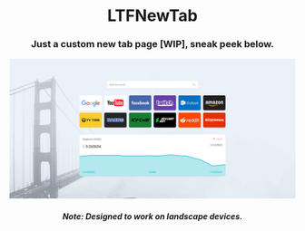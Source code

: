 <h1 align="center">
  LTFNewTab
</h1>
<h3 align="center">
  Just a custom new tab page [WIP], sneak peek below.
</h3>
<div align="center">
  <a href="https://latinof.github.io/LTFNewTab/">
    <img src="Resources/Preview.png" width="600px" >
  </a>
</div>
<h4 align="center">
  <i> 
    Note: Designed to work on landscape devices.
  </i>
</h4>

